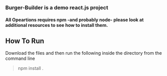 ### Burger-Builder is a demo react.js project

#### All Opeartions requires npm -and probably node- please look at additional resources to see how to install them.

## How To Run
 Download the files and then run the following inside the directory from the command line
 > npm install .
 

